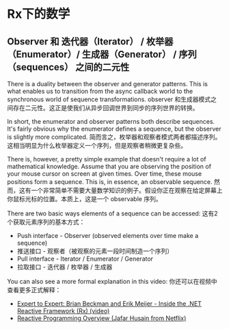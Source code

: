 Rx下的数学
==============

## Observer 和 迭代器（Iterator） / 枚举器（Enumerator）/ 生成器（Generator） / 序列（sequences） 之间的二元性

There is a duality between the observer and generator patterns. This is what enables us to transition from the async callback world to the synchronous world of sequence transformations.
observer 和生成器模式之间存在二元性。这正是使我们从异步回调世界到同步的序列世界的转换。

In short, the enumerator and observer patterns both describe sequences. It's fairly obvious why the enumerator defines a sequence, but the observer is slightly more complicated.
简而言之，枚举器和观察者模式两者都描述序列。这相当明显为什么枚举器定义一个序列，但是观察者稍微更复杂些。

There is, however, a pretty simple example that doesn't require a lot of mathematical knowledge. Assume that you are observing the position of your mouse cursor on screen at given times. Over time, these mouse positions form a sequence. This is, in essence, an observable sequence.
然而，这有一个非常简单不需要大量数学知识的例子。假设你正在观察在给定屏幕上你鼠标光标的位置。本质上，这是一个 observable 序列。

There are two basic ways elements of a sequence can be accessed:
这有2个获取元素序列的基本方式：

* Push interface - Observer (observed elements over time make a sequence)
* 推送接口 - 观察者（被观察的元素一段时间制造一个序列）
* Pull interface - Iterator / Enumerator / Generator
* 拉取接口 - 迭代器 / 枚举器 / 生成器

You can also see a more formal explanation in this video:
你还可以在视频中查看更多正式解释：

* [Expert to Expert: Brian Beckman and Erik Meijer - Inside the .NET Reactive Framework (Rx) (video)](https://www.youtube.com/watch?v=looJcaeboBY)
* [Reactive Programming Overview (Jafar Husain from Netflix)](https://www.youtube.com/watch?v=dwP1TNXE6fc)
